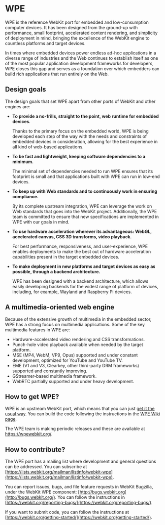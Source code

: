# WPE

WPE is the reference WebKit port for embedded and
low-consumption computer devices.
It has been designed from the ground-up with performance, small footprint,
accelerated content rendering, and simplicity of deployment in mind,
bringing the excellence of the WebKit engine to countless platforms and
target devices.

In times where embedded devices power endless ad-hoc applications
in a diverse range of industries and the Web continues to establish itself as
one of the most popular application development frameworks for developers,
WPE closes this gap and serves as a foundation over which embedders
can build rich applications that run entirely on the Web.

## Design goals

The design goals that set WPE apart from other ports of WebKit and
other engines are:

* **To provide a no-frills, straight to the point, web runtime
  for embedded devices.**

  Thanks to the primary focus on the embedded world,
  WPE is being developed each step of the way with the needs
  and constraints of embedded devices in consideration,
  allowing for the best experience in all kind of web-based applications.

* **To be fast and lightweight, keeping software dependencies to a minimum.**

  The minimal set of dependencies needed to run WPE ensures that
  its footprint is small and that applications built with WPE
  can run in low-end devices.

* **To keep up with Web standards and to continuously work in
  ensuring compliance.**

  By its complete upstream integration, WPE can leverage the work
  on Web standards that goes into the WebKit project.
  Additionally, the WPE team is committed to ensure that new specifications
  are implemented in WPE with our goals in mind.

* **To use hardware acceleration wherever its advantageous:
  WebGL, accelerated canvas, CSS 3D transforms, video playback.**

  For best performance, responsiveness, and user-experience,
  WPE enables deployments to make the best out of
  hardware acceleration capabilities present in the target embedded devices.

* **To make deployment in new platforms and target devices as easy as possible,
  through a backend architecture.**

  WPE has been designed with a backend architecture,
  which allows easily developing backends for the widest range
  of platform of devices, including, for example,
  Wayland and Raspberry Pi devices.

## A multimedia-oriented web engine

Because of the extensive growth of multimedia in the embedded sector,
WPE has a strong focus on multimedia applications.
Some of the key multimedia features in WPE are:

* Hardware-accelerated video rendering and CSS transformations.
* Punch-hole video playback available when needed by the target platform.
* MSE (MP4, WebM, VP9, Opus) supported and under constant development,
  optimized for YouTube and YouTube TV.
* EME (V1 and V3, Clearkey, other third-party DRM frameworks) supported
  and constantly improving.
* GStreamer-based multimedia framework.
* WebRTC partially supported and under heavy development.

## How to get WPE?

WPE is an upstream WebKit port, which means that you can just
[get it the usual way](https://webkit.org/getting-the-code/).
You can build the code following the instructions
in the [WPE Wiki page](https://trac.webkit.org/wiki/WPE).

The WPE team is making periodic releases and
these are available at <https://wpewebkit.org/>.

## How to contribute?

The WPE port has a mailing list where development and
general questions can be addressed.
You can subscribe at
[https://lists.webkit.org/mailman/listinfo/webkit-wpe](https://lists.webkit.org/mailman/listinfo/webkit-wpe).

You can report issues, bugs, and file feature requests in WebKit Bugzilla,
under the WebKit WPE component:
[http://bugs.webkit.org](http://bugs.webkit.org/).
You can follow the instructions in
[https://webkit.org/reporting-bugs/](https://webkit.org/reporting-bugs/).

If you want to submit code, you can follow the instructions at
[https://webkit.org/getting-started/](https://webkit.org/getting-started/).
